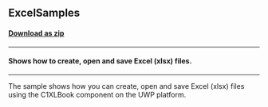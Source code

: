 ## ExcelSamples
#### [Download as zip](https://grapecity.github.io/DownGit/#/home?url=https://github.com/GrapeCity/ComponentOne-UWP-Samples/tree/master/C1.UWP.Excel/CS/ExcelSamples)
____
#### Shows how to create, open and save Excel (xlsx) files.
____
The sample shows how you can create, open and save Excel (xlsx) files using the C1XLBook component on the UWP platform.
